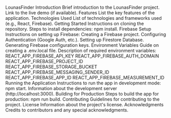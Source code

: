 LounasFinder
Introduction
Brief introduction to the LounasFinder project.
Link to the live demo (if available).
Features
List the key features of the application.
Technologies Used
List of technologies and frameworks used (e.g., React, Firebase).
Getting Started
Instructions on cloning the repository.
Steps to install dependencies: npm install.
Firebase Setup
Instructions on setting up Firebase:
Creating a Firebase project.
Configuring Authentication (Google Auth, etc.).
Setting up Firestore Database.
Generating Firebase configuration keys.
Environment Variables
Guide on creating a .env.local file.
Description of required environment variables:
REACT_APP_FIREBASE_API_KEY
REACT_APP_FIREBASE_AUTH_DOMAIN
REACT_APP_FIREBASE_PROJECT_ID
REACT_APP_FIREBASE_STORAGE_BUCKET
REACT_APP_FIREBASE_MESSAGING_SENDER_ID
REACT_APP_FIREBASE_APP_ID
REACT_APP_FIREBASE_MEASUREMENT_ID
Running the Application
Instructions to run the app in development mode: npm start.
Information about the development server (http://localhost:3000).
Building for Production
Steps to build the app for production: npm run build.
Contributing
Guidelines for contributing to the project.
License
Information about the project's license.
Acknowledgments
Credits to contributors and any special acknowledgments.